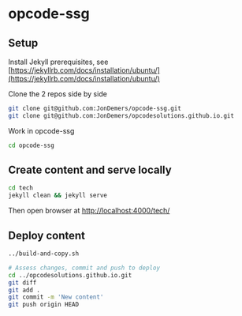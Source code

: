 # opcode-ssg

## Setup

Install Jekyll prerequisites, see [https://jekyllrb.com/docs/installation/ubuntu/](https://jekyllrb.com/docs/installation/ubuntu/)

Clone the 2 repos side by side

```bash
git clone git@github.com:JonDemers/opcode-ssg.git
git clone git@github.com:JonDemers/opcodesolutions.github.io.git
```

Work in opcode-ssg

```bash
cd opcode-ssg
```

## Create content and serve locally

```bash
cd tech
jekyll clean && jekyll serve
```

Then open browser at [http://localhost:4000/tech/](http://localhost:4000/tech/)

## Deploy content

```bash
../build-and-copy.sh

# Assess changes, commit and push to deploy
cd ../opcodesolutions.github.io.git
git diff
git add .
git commit -m 'New content'
git push origin HEAD
```


